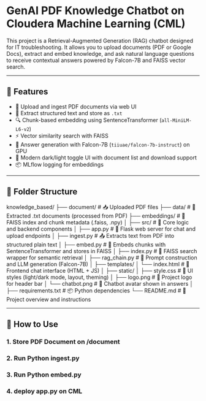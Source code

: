 # GenAI PDF Knowledge Chatbot on Cloudera Machine Learning (CML)

This project is a Retrieval-Augmented Generation (RAG) chatbot designed for IT troubleshooting. It allows you to upload documents (PDF or Google Docs), extract and embed knowledge, and ask natural language questions to receive contextual answers powered by Falcon-7B and FAISS vector search.

---

## 🔧 Features

- 📁 Upload and ingest PDF documents via web UI
- 🧠 Extract structured text and store as `.txt`
- 🔍 Chunk-based embedding using SentenceTransformer (`all-MiniLM-L6-v2`)
- ⚡ Vector similarity search with FAISS
- 🤖 Answer generation with Falcon-7B (`tiiuae/falcon-7b-instruct`) on GPU
- 🌙 Modern dark/light toggle UI with document list and download support
- 📦 MLflow logging for embeddings

---

## 📁 Folder Structure

knowledge_based/
├── document/                   # 📥 Uploaded PDF files
├── data/                       # 📄 Extracted .txt documents (processed from PDF)
├── embeddings/                 # 🧠 FAISS index and chunk metadata (.faiss, .npy)
│
├── src/                        # 🧪 Core logic and backend components
│   ├── app.py                  # 🔌 Flask web server for chat and upload endpoints
│   ├── ingest.py               # 📤 Extracts text from PDF into structured plain text
│   ├── embed.py               # 🔎 Embeds chunks with SentenceTransformer and stores in FAISS
│   ├── index.py                # 🎯 FAISS search wrapper for semantic retrieval
│   ├── rag_chain.py            # 🧠 Prompt construction and LLM generation (Falcon-7B)
│
├── templates/
│   └── index.html              # 💬 Frontend chat interface (HTML + JS)
│
├── static/
│   ├── style.css               # 🎨 UI styles (light/dark mode, layout, theming)
│   ├── logo.png                # 📛 Project logo for header bar
│   └── chatbot.png             # 🤖 Chatbot avatar shown in answers
│
├── requirements.txt            # 📦 Python dependencies
└── README.md                   # 📘 Project overview and instructions

---

## 🚀 How to Use

### 1. Store PDF Document on /document
### 2. Run Python ingest.py
### 3. Run Python embed.py
### 4. deploy app.py on CML